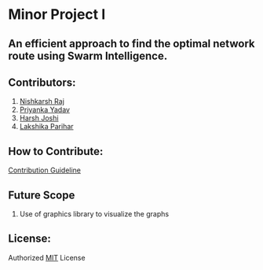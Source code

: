 # Minor Project I

## An efficient approach to find the optimal network route using Swarm Intelligence.

## Contributors:

1. [Nishkarsh Raj](https://www.github.com/NishkarshRaj)
2. [Priyanka Yadav](https://www.github.com/Priyanka488)
3. [Harsh Joshi](https://www.github.com/josharsh)
4. [Lakshika Parihar](https://www.github.com/lakshika1064)

## How to Contribute:

[Contribution Guideline](CONTRIBUTING.md)

## Future Scope

1. Use of graphics library to visualize the graphs

## License: 

Authorized [MIT](LICENSE) License 
